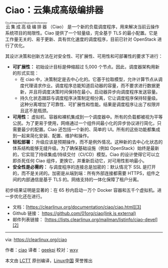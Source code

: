 Ciao：云集成高级编排器
============================================================

<ruby>云集成高级编排器<rt>Cloud Integrated Advanced Orchestrator</rt></ruby> （Ciao） 是一个新的负载调度程序，用来解决当前云操作系统项目的局限性。Ciao 提供了一个轻量级，完全基于 TLS 的最小配置。它是
工作量无关的、易于更新、具有优化速度的调度程序，目前已针对 OpenStack 进行了优化。

其设计决策和创新方法在对安全性、可扩展性、可用性和可部署性的要求下进行：

- **可扩展性：** 初始设计目标是伸缩超过 5,000 个节点。因此，调度器架构用新的形式实现：
	- 在 ciao 中，决策制定是去中心化的。它基于拉取模型，允许计算节点从调度代理请求作业。调度程序总能知道启动器的容量，而不要求进行数据更新，并且将调度决策时间保持在最小。启动器异步向调度程序发送容量。
	- 持久化状态跟踪与调度程序决策制定相分离，它让调度程序保持轻量级。这种分离增加了可靠性、可扩展性和性能。结果是调度程序让出了权限并且这不是瓶颈。
- **可用性：** 虚拟机、容器和裸机集成到一个调度器中。所有的负载都被视为平等公民。为了更易于使用，网络通过一个组件间最小化的异步协议进行简化，只需要最少的配置。Ciao 还包括一个新的、简单的 UI。所有的这些功能都集成到一起来简化安装、配置、维护和操作。
- **轻松部署：** 升级应该是预期操作，而不是例外情况。这种新的去中心化状态的体系结构能够无缝升级。为了确保基础设施（例如 OpenStack）始终是最新的，它实现了持续集成/持续交付（CI/CD）模型。Ciao 的设计使得它可以立即杀死任何 Ciao 组件，更换它，并重新启动它，对可用性影响最小。
- **安全性是必需的：** 与调度程序的连接总是加密的：默认情况下 SSL 是打开的，而不是关闭的。加密是从端到端：所有外部连接都需要 HTTPS，组件之间的内部通信是基于 TLS 的。网络支持的一体化保障了租户分离。

初步结果证明是显著的：在 65 秒内启动一万个 Docker 容器和五千个虚拟机。进一步优化还在进行。

- 文档：[https://clearlinux.org/documentation/ciao/ciao.html][3]
- Github 链接： [https://github.com/01org/ciao(link is external)][1]
- 邮件列表链接： [https://lists.clearlinux.org/mailman/listinfo/ciao-devel][2]

--------------------------------------------------------------------------------

via: https://clearlinux.org/ciao

作者：[ciao][a]
译者：[geekpi](https://github.com/geekpi)
校对：[wxy](https://github.com/wxy)

本文由 [LCTT](https://github.com/LCTT/TranslateProject) 原创编译，[Linux中国](https://linux.cn/) 荣誉推出

[a]:https://clearlinux.org/ciao
[1]:https://github.com/01org/ciao
[2]:https://lists.clearlinux.org/mailman/listinfo/ciao-devel
[3]:https://clearlinux.org/documentation/ciao/ciao.html
